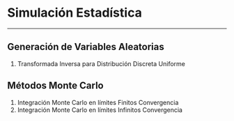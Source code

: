 # Simulación Estadística

---
## Generación de Variables Aleatorias
1. Transformada Inversa para Distribución Discreta Uniforme

  
## Métodos Monte Carlo
1. Integración Monte Carlo en límites Finitos
  Convergencia
2. Integración Monte Carlo en límites Infinitos
  Convergencia
